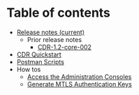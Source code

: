 # Table of contents
* [Release notes (current)](docs/relnotes_CDR-1.2-core-003.md)
  * Prior release notes
    * [CDR-1.2-core-002](docs/relnotes_CDR-1.2-core-002.md)
* [CDR Quickstart](docs/quickstart.md)
* [Postman Scripts](docs/postman.md)
* How tos
    * [Access the Administration Consoles](docs/howto_adminconsoles.md)
    * [Generate MTLS Authentication Keys](docs/howto_generatecerts.md)

